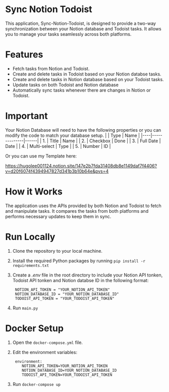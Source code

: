 


# Sync Notion Todoist
This application, Sync-Notion-Todoist, is designed to provide a two-way synchronization between your Notion database and Todoist tasks. It allows you to manage your tasks seamlessly across both platforms.

# Features
- Fetch tasks from Notion and Todoist.
- Create and delete tasks in Todoist based on your Notion databse tasks.
- Create and delete tasks in Notion database based on your Todoist tasks.
- Update tasks on both Todoist and Notion database
- Automatically sync tasks whenever there are changes in Notion or Todoist.

# Important
Your Notion Database will need to have the following properties or you can modify the code to match your database setup.
|    | Type         | Name |
|----|--------------|------|
| 1. | Title        | Name |
| 2. | Checkbox     | Done |
| 3. | Full Date    | Date |
| 4. | Multi-select | Type |
| 5. | Number       | ID   |

Or you can use my Template here:

https://hugolee001124.notion.site/147e2b7fda31408db8e1149daf7f4406?v=d20f6074f4394947827d341b3b10b64e&pvs=4

# How it Works
The application uses the APIs provided by both Notion and Todoist to fetch and manipulate tasks. It compares the tasks from both platforms and performs necessary updates to keep them in sync.

# Run Locally
1. Clone the repository to your local machine.
2. Install the required Python packages by running `pip install -r requirements.txt`
3. Create a *.env* file in the root directory to include your Notion API tonken, Todoist API tonken and Notion databse ID in the following format:

        NOTION_API_TOKEN = "YOUR_NOTION_API_TOKEN"
	    NOTION_DATABASE_ID = "YOUR_NOTION_DATABASE_ID"
	    TODOIST_API_TOKEN = "YOUR_TODOIST_API_TOKEN"
4. Run `main.py`

# Docker Setup
1. Open the `docker-compose.yml` file.
2. Edit the environment variables: 

        environment:
	       NOTION_API_TOKEN=YOUR_NOTION_API_TOKEN
	       NOTION_DATABASE_ID=YOUR_NOTION_DATABASE_ID
           TODOIST_API_TOKEN=YOUR_TODOIST_API_TOKEN

3. Run `docker-compose up`
